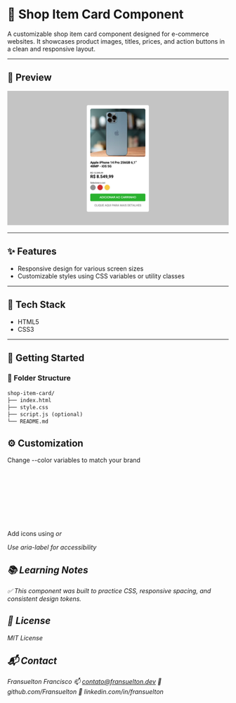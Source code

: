 # 🧩 Shop Item Card Component

A customizable shop item card component designed for e-commerce websites. It showcases product images, titles, prices, and action buttons in a clean and responsive layout.

---

## 📸 Preview

![Button Preview](./src/images/readme/component-preview.png)

---

## ✨ Features

- Responsive design for various screen sizes
- Customizable styles using CSS variables or utility classes

---

## 🧰 Tech Stack

- HTML5
- CSS3

---

## 🚀 Getting Started

### 📁 Folder Structure

```plaintext
shop-item-card/
├── index.html
├── style.css
├── script.js (optional)
└── README.md
```

## ⚙️ Customization

Change --color variables to match your brand

Add icons using <i> or <svg>

Use aria-label for accessibility

## 📚 Learning Notes

✅ This component was built to practice CSS, responsive spacing, and consistent design tokens.

## 📄 License

MIT License

## 📬 Contact

Fransuelton Francisco
📫 contato@fransuelton.dev
🐙 github.com/Fransuelton
💼 linkedin.com/in/fransuelton
